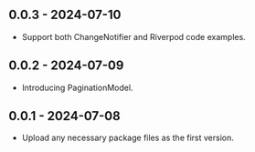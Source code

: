 ## 0.0.3 - 2024-07-10

- Support both ChangeNotifier and Riverpod code examples.

## 0.0.2 - 2024-07-09

- Introducing PaginationModel.

## 0.0.1 - 2024-07-08

- Upload any necessary package files as the first version.
